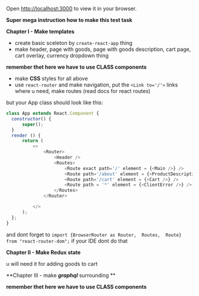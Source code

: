 Open [http://localhost:3000](http://localhost:3000) to view it in your browser.

**Super mega instruction how to make this test task**

**Chapter I - Make templates**
- create basic sceleton by ``create-react-app`` thing
- make header, page with goods, page with goods description, cart page, 
  cart overlay, currency dropdown thing
  
__remember thet here we have to use **CLASS** components__
- make __CSS__ styles for all above
- use ``react-router`` and make navigation, put the ``<Link to='/'>`` links where u need, 
  make routes (read docs for react routes)
  
but your App class should look like this: 
```javascript
class App extends React.Component {
  constructor() {
      super();
  }
  render () {
      return (
          <>
              <Router>
                  <Header />
                  <Routes>
                      <Route exact path='/' element = {<Main />} />
                      <Route path='/about' element = {<ProductDescription />} />
                      <Route path='/cart' element = {<Cart />} />
                      <Route path = '*' element = {<ClientError />} />
                  </Routes>
              </Router>

          </>
      );
  };
}
```

and dont forget to ``import {BrowserRouter as Router,  Routes,  Route} from "react-router-dom";`` if your IDE dont do that

**Chapter II - Make Redux state**

u will need it for adding goods to cart









**Chapter III - make ***graphql*** surrounding **

__remember thet here we have to use **CLASS** components__

